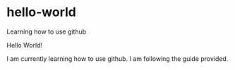 # hello-world
Learning how to use github

Hello World!

I am currently learning how to use github. I am following the guide provided.
